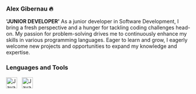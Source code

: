 ### Alex Gibernau 🔥

**'JUNIOR DEVELOPER'**
As a junior developer in Software Development, I bring a fresh perspective and a hunger for tackling coding challenges head-on. My passion for problem-solving drives me to continuously enhance my skills in various programming languages. Eager to learn and grow, I eagerly welcome new projects and opportunities to expand my knowledge and expertise.

### Lenguages and Tools
<img align= "left" alt="Java" width="30px" style="padding-right:10px" src="https://www.jsdelivr.com/gh/devicons/devicon/icons/java/java-original.svg"/>
<img align= "left" alt="Java" width="30px" style="padding-right:10px" src="https://www.jsdelivr.com/gh/devicons/devicon/icons/java/java-original.svg"/>

<!--
**AlexGibernau/AlexGibernau** is a ✨ _special_ ✨ repository because its `README.md` (this file) appears on your GitHub profile.

Here are some ideas to get you started:

- 🔭 I’m currently working on ...
- 🌱 I’m currently learning ...
- 👯 I’m looking to collaborate on ...
- 🤔 I’m looking for help with ...
- 💬 Ask me about ...
- 📫 How to reach me: ...
- 😄 Pronouns: ...
- ⚡ Fun fact: ...
-->
